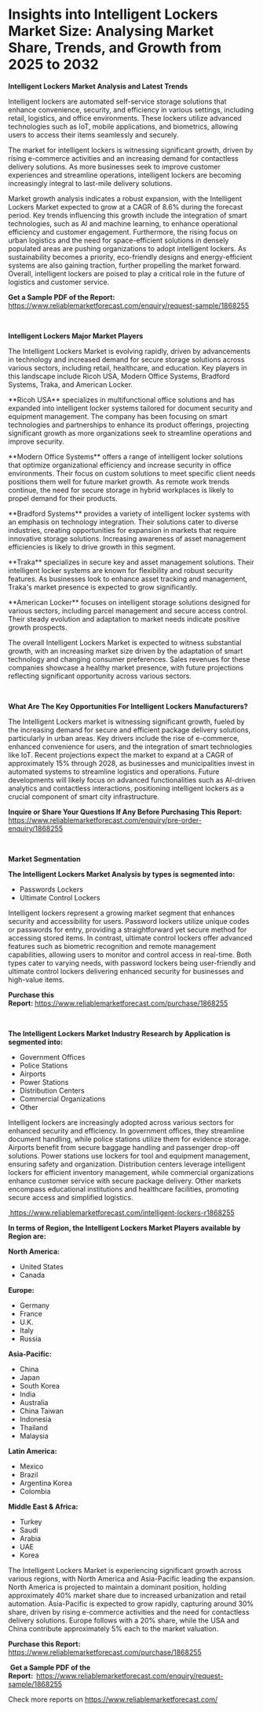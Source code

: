 <p><h1>Insights into Intelligent Lockers Market Size: Analysing Market Share, Trends, and Growth from 2025 to 2032</h1></p><p><strong>Intelligent Lockers Market Analysis and Latest Trends</strong></p>
<p><p>Intelligent lockers are automated self-service storage solutions that enhance convenience, security, and efficiency in various settings, including retail, logistics, and office environments. These lockers utilize advanced technologies such as IoT, mobile applications, and biometrics, allowing users to access their items seamlessly and securely. </p><p>The market for intelligent lockers is witnessing significant growth, driven by rising e-commerce activities and an increasing demand for contactless delivery solutions. As more businesses seek to improve customer experiences and streamline operations, intelligent lockers are becoming increasingly integral to last-mile delivery solutions.</p><p>Market growth analysis indicates a robust expansion, with the Intelligent Lockers Market expected to grow at a CAGR of 8.6% during the forecast period. Key trends influencing this growth include the integration of smart technologies, such as AI and machine learning, to enhance operational efficiency and customer engagement. Furthermore, the rising focus on urban logistics and the need for space-efficient solutions in densely populated areas are pushing organizations to adopt intelligent lockers. As sustainability becomes a priority, eco-friendly designs and energy-efficient systems are also gaining traction, further propelling the market forward. Overall, intelligent lockers are poised to play a critical role in the future of logistics and customer service.</p></p>
<p><strong>Get a Sample PDF of the Report:&nbsp;</strong> <a href="https://www.reliablemarketforecast.com/enquiry/request-sample/1868255?utm_campaign=1169&utm_medium=2&utm_source=Github&utm_content=ia&utm_term=07022025&utm_id=intelligent-lockers">https://www.reliablemarketforecast.com/enquiry/request-sample/1868255</a></p>
<p>&nbsp;</p>
<p><strong>Intelligent Lockers Major Market Players</strong></p>
<p><p>The Intelligent Lockers Market is evolving rapidly, driven by advancements in technology and increased demand for secure storage solutions across various sectors, including retail, healthcare, and education. Key players in this landscape include Ricoh USA, Modern Office Systems, Bradford Systems, Traka, and American Locker.</p><p>**Ricoh USA** specializes in multifunctional office solutions and has expanded into intelligent locker systems tailored for document security and equipment management. The company has been focusing on smart technologies and partnerships to enhance its product offerings, projecting significant growth as more organizations seek to streamline operations and improve security.</p><p>**Modern Office Systems** offers a range of intelligent locker solutions that optimize organizational efficiency and increase security in office environments. Their focus on custom solutions to meet specific client needs positions them well for future market growth. As remote work trends continue, the need for secure storage in hybrid workplaces is likely to propel demand for their products.</p><p>**Bradford Systems** provides a variety of intelligent locker systems with an emphasis on technology integration. Their solutions cater to diverse industries, creating opportunities for expansion in markets that require innovative storage solutions. Increasing awareness of asset management efficiencies is likely to drive growth in this segment.</p><p>**Traka** specializes in secure key and asset management solutions. Their intelligent locker systems are known for flexibility and robust security features. As businesses look to enhance asset tracking and management, Traka's market presence is expected to grow significantly.</p><p>**American Locker** focuses on intelligent storage solutions designed for various sectors, including parcel management and secure access control. Their steady evolution and adaptation to market needs indicate positive growth prospects.</p><p>The overall Intelligent Lockers Market is expected to witness substantial growth, with an increasing market size driven by the adaptation of smart technology and changing consumer preferences. Sales revenues for these companies showcase a healthy market presence, with future projections reflecting significant opportunity across various sectors.</p></p>
<p>&nbsp;</p>
<p><strong>What Are The Key Opportunities For Intelligent Lockers Manufacturers?</strong></p>
<p><p>The Intelligent Lockers market is witnessing significant growth, fueled by the increasing demand for secure and efficient package delivery solutions, particularly in urban areas. Key drivers include the rise of e-commerce, enhanced convenience for users, and the integration of smart technologies like IoT. Recent projections expect the market to expand at a CAGR of approximately 15% through 2028, as businesses and municipalities invest in automated systems to streamline logistics and operations. Future developments will likely focus on advanced functionalities such as AI-driven analytics and contactless interactions, positioning intelligent lockers as a crucial component of smart city infrastructure.</p></p>
<p><strong>Inquire or Share Your Questions If Any Before Purchasing This Report:</strong> <a href="https://www.reliablemarketforecast.com/enquiry/pre-order-enquiry/1868255?utm_campaign=1169&utm_medium=2&utm_source=Github&utm_content=ia&utm_term=07022025&utm_id=intelligent-lockers">https://www.reliablemarketforecast.com/enquiry/pre-order-enquiry/1868255</a></p>
<p>&nbsp;</p>
<p><strong>Market Segmentation</strong></p>
<p><strong>The Intelligent Lockers Market Analysis by types is segmented into:</strong></p>
<p><ul><li>Passwords Lockers</li><li>Ultimate Control Lockers</li></ul></p>
<p><p>Intelligent lockers represent a growing market segment that enhances security and accessibility for users. Password lockers utilize unique codes or passwords for entry, providing a straightforward yet secure method for accessing stored items. In contrast, ultimate control lockers offer advanced features such as biometric recognition and remote management capabilities, allowing users to monitor and control access in real-time. Both types cater to varying needs, with password lockers being user-friendly and ultimate control lockers delivering enhanced security for businesses and high-value items.</p></p>
<p><strong>Purchase this Report:&nbsp;</strong><a href="https://www.reliablemarketforecast.com/purchase/1868255?utm_campaign=1169&utm_medium=2&utm_source=Github&utm_content=ia&utm_term=07022025&utm_id=intelligent-lockers">https://www.reliablemarketforecast.com/purchase/1868255</a></p>
<p>&nbsp;</p>
<p><strong>The Intelligent Lockers Market Industry Research by Application is segmented into:</strong></p>
<p><ul><li>Government Offices</li><li>Police Stations</li><li>Airports</li><li>Power Stations</li><li>Distribution Centers</li><li>Commercial Organizations</li><li>Other</li></ul></p>
<p><p>Intelligent lockers are increasingly adopted across various sectors for enhanced security and efficiency. In government offices, they streamline document handling, while police stations utilize them for evidence storage. Airports benefit from secure baggage handling and passenger drop-off solutions. Power stations use lockers for tool and equipment management, ensuring safety and organization. Distribution centers leverage intelligent lockers for efficient inventory management, while commercial organizations enhance customer service with secure package delivery. Other markets encompass educational institutions and healthcare facilities, promoting secure access and simplified logistics.</p></p>
<p><a href="https://www.reliablemarketforecast.com/intelligent-lockers-r1868255?utm_campaign=1169&utm_medium=2&utm_source=Github&utm_content=ia&utm_term=07022025&utm_id=intelligent-lockers">&nbsp;https://www.reliablemarketforecast.com/intelligent-lockers-r1868255</a></p>
<p><strong>In terms of Region, the Intelligent Lockers Market Players available by Region are:</strong></p>
<p>
    <p> <strong> North America: </strong>
        <ul>
            <li>United States</li>
            <li>Canada</li>
        </ul>
        </p> 
    <p> <strong> Europe: </strong>
        <ul>
            <li>Germany</li>
            <li>France</li>
            <li>U.K.</li>
            <li>Italy</li>
            <li>Russia</li>
        </ul>
        </p> 
    <p> <strong> Asia-Pacific: </strong>
        <ul>
            <li>China</li>
            <li>Japan</li>
            <li>South Korea</li>
            <li>India</li>
            <li>Australia</li>
            <li>China Taiwan</li>
            <li>Indonesia</li>
            <li>Thailand</li>
            <li>Malaysia</li>
        </ul>
        </p> 
    <p> <strong> Latin America: </strong>
        <ul>
            <li>Mexico</li>
            <li>Brazil</li>
            <li>Argentina Korea</li>
            <li>Colombia</li>
        </ul>
        </p> 
    <p> <strong> Middle East & Africa: </strong>
        <ul>
            <li>Turkey</li>
            <li>Saudi</li>
            <li>Arabia</li>
            <li>UAE</li>
            <li>Korea</li>
        </ul>
    </p>
    </p>
<p><p>The Intelligent Lockers Market is experiencing significant growth across various regions, with North America and Asia-Pacific leading the expansion. North America is projected to maintain a dominant position, holding approximately 40% market share due to increased urbanization and retail automation. Asia-Pacific is expected to grow rapidly, capturing around 30% share, driven by rising e-commerce activities and the need for contactless delivery solutions. Europe follows with a 20% share, while the USA and China contribute approximately 5% each to the market valuation.</p></p>
<p><strong>Purchase this Report: </strong><a href="https://www.reliablemarketforecast.com/purchase/1868255?utm_campaign=1169&utm_medium=2&utm_source=Github&utm_content=ia&utm_term=07022025&utm_id=intelligent-lockers">https://www.reliablemarketforecast.com/purchase/1868255</a></p>
<p>&nbsp;<strong>Get a Sample PDF of the Report:&nbsp;&nbsp;</strong><a href="https://www.reliablemarketforecast.com/enquiry/request-sample/1868255?utm_campaign=1169&utm_medium=2&utm_source=Github&utm_content=ia&utm_term=07022025&utm_id=intelligent-lockers">https://www.reliablemarketforecast.com/enquiry/request-sample/1868255</a></p>
<p><strong></strong></p>
<p>Check more reports on <a href="https://www.reliablemarketforecast.com/?utm_campaign=1169&utm_medium=2&utm_source=Github&utm_content=ia&utm_term=07022025&utm_id=intelligent-lockers">https://www.reliablemarketforecast.com/</a></p>